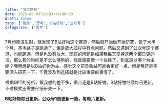 ```yaml
---
title: "项目抉择"
date: 2025-08-03T20:03:45+08:00
draft: false
tags: ['副业','思考','B站好物','公众号']
categories: ['思考']
---
```


7月份刚进生财，就发现了B站好物这个赛道，然后就开始做开始研究，做了大半个月，基本路子是跑通了，但是放大过程中有点问题。然后又遇到了公众号这个赛道，也能跑通，但是也没有放大。现在的问题是如果我每天坚持这两个都日更的话，那么我的时间是不怎么够用的，我就需要做一个抉择了，到底是以哪个为主呢？我粗想是以B站好物为主，感觉这个前景收益可能会更好一点，但是我还是需要深入研究一下，毕竟涉及到选择就是比较重要的事情了。

根据GPT的分析，跟我想的差不多，重点还是B站好物，B站好物继续每日更新，不过模式还需要仔细研究一下。

**B站好物每日更新，公众号1周更新一篇，每周六更新。**
